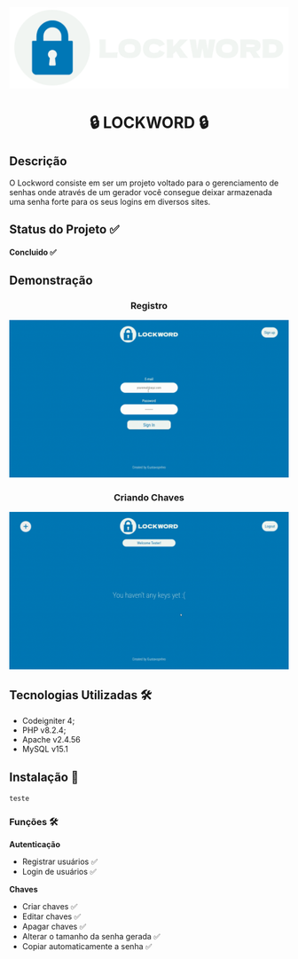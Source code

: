 <img src="/preview-images/logo-bg-white.png">

<h1 style="text-align:center">🔒 LOCKWORD 🔒</h1>


## Descrição

O Lockword consiste em ser um projeto voltado para o gerenciamento de senhas onde através de um gerador você consegue deixar armazenada uma senha forte para os seus logins em diversos sites.

## Status do Projeto ✅

#### Concluido ✅

## Demonstração
<h3 style="text-align:center">Registro</h3>
<img src="/preview-images/register_and_login.gif">
    

<h3 style="text-align:center">Criando Chaves</h3>
<img src="/preview-images/key_created.gif">
    


## Tecnologias Utilizadas 🛠️

- Codeigniter 4;
- PHP v8.2.4;
- Apache v2.4.56
- MySQL v15.1


## Instalação 🧰

```bash
teste

```

### Funções 🛠️
<b> Autenticação </b>
- Registrar usuários ✅
- Login de usuários ✅

<b> Chaves </b>
- Criar chaves ✅
- Editar chaves ✅
- Apagar chaves ✅
- Alterar o tamanho da senha gerada ✅
- Copiar automaticamente a senha ✅